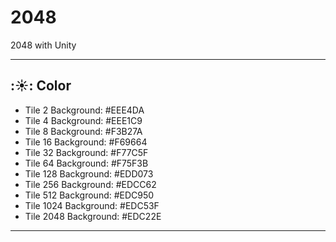 # 2048
2048 with Unity

***

## :☀️: Color
- Tile 2
    Background: #EEE4DA
- Tile 4
    Background: #EEE1C9
- Tile 8
    Background: #F3B27A
- Tile 16
    Background: #F69664
- Tile 32
    Background: #F77C5F
- Tile 64
    Background: #F75F3B
- Tile 128
    Background: #EDD073
- Tile 256
    Background: #EDCC62
- Tile 512
    Background: #EDC950
- Tile 1024
    Background: #EDC53F
- Tile 2048
    Background: #EDC22E

***
